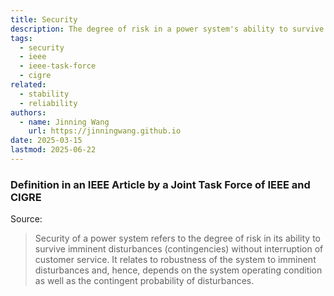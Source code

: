 ```yaml
---
title: Security
description: The degree of risk in a power system's ability to survive imminent disturbances.
tags:
  - security
  - ieee
  - ieee-task-force
  - cigre
related:
  - stability
  - reliability
authors:
  - name: Jinning Wang
    url: https://jinningwang.github.io
date: 2025-03-15
lastmod: 2025-06-22
---
```


### Definition in an IEEE Article by a Joint Task Force of IEEE and CIGRE

Source: <d-cite key="kundur2004stability"></d-cite>

> Security of a power system refers to the degree of risk in its ability to survive imminent disturbances (contingencies) without interruption of customer service.
> It relates to robustness of the system to imminent disturbances and, hence, depends on the system operating condition as well as the contingent probability of disturbances.
